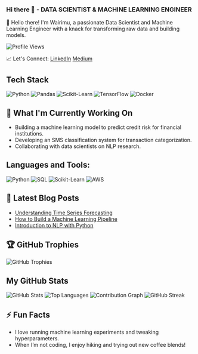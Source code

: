 ### Hi there 👋 - DATA SCIENTIST & MACHINE LEARNING ENGINEER
👋 Hello there! I'm Wairimu, a passionate Data Scientist and Machine Learning Engineer with a knack for transforming raw data and building models.

![Profile Views](https://komarev.com/ghpvc/?username=Wairimukimm&color=brightgreen)

📈 Let's Connect:
[LinkedIn](https://www.linkedin.com/in/priscillah-wairimu-99b75a1b1/)
[Medium](https://medium.com/@pwairimu046)

## Tech Stack
![Python](https://img.shields.io/badge/Python-3776AB?style=for-the-badge&logo=python&logoColor=white)
![Pandas](https://img.shields.io/badge/Pandas-150458?style=for-the-badge&logo=pandas&logoColor=white)
![Scikit-Learn](https://img.shields.io/badge/Scikit_Learn-F7931E?style=for-the-badge&logo=scikit-learn&logoColor=white)
![TensorFlow](https://img.shields.io/badge/TensorFlow-FF6F00?style=for-the-badge&logo=tensorflow&logoColor=white)
![Docker](https://img.shields.io/badge/Docker-2496ED?style=for-the-badge&logo=docker&logoColor=white)

## 🔭 What I'm Currently Working On
- Building a machine learning model to predict credit risk for financial institutions.
- Developing an SMS classification system for transaction categorization.
- Collaborating with data scientists on NLP research.

## Languages and Tools:
![Python](https://img.shields.io/badge/Python-3776AB?style=flat-square&logo=python&logoColor=white)
![SQL](https://img.shields.io/badge/SQL-4479A1?style=flat-square&logo=postgresql&logoColor=white)
![Scikit-Learn](https://img.shields.io/badge/Scikit_Learn-F7931E?style=flat-square&logo=scikit-learn&logoColor=white)
![AWS](https://img.shields.io/badge/AWS-FF9900?style=flat-square&logo=amazonaws&logoColor=white)

## 📝 Latest Blog Posts
- [Understanding Time Series Forecasting](https://medium.com/example)
- [How to Build a Machine Learning Pipeline](https://medium.com/example)
- [Introduction to NLP with Python](https://medium.com/example)

## 🏆 GitHub Trophies
![GitHub Trophies](https://github-profile-trophy.vercel.app/?username=Wairimukimm&theme=onedark)

## My GitHub Stats
![GitHub Stats](https://github-readme-stats.vercel.app/api?username=Wairimukimm&show_icons=true&theme=radical)
![Top Languages](https://github-readme-stats.vercel.app/api/top-langs/?username=Wairimukimm&layout=compact&theme=radical)
![Contribution Graph](https://activity-graph.herokuapp.com/graph?username=Wairimukimm&theme=react-dark)
![GitHub Streak](https://github-readme-streak-stats.herokuapp.com/?user=Wairimukimm&theme=radical)

## ⚡ Fun Facts
- I love running machine learning experiments and tweaking hyperparameters.
- When I’m not coding, I enjoy hiking and trying out new coffee blends!

